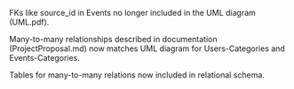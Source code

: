 FKs like source_id in Events no longer included in the UML diagram (UML.pdf).

Many-to-many relationships described in documentation (ProjectProposal.md) now matches UML diagram for Users-Categories and Events-Categories.

Tables for many-to-many relations now included in relational schema.